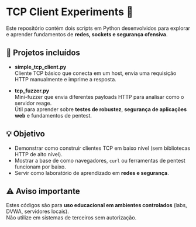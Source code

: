 # TCP Client Experiments 🚀

Este repositório contém dois scripts em Python desenvolvidos para explorar e aprender fundamentos de **redes, sockets e segurança ofensiva**.

## 🔧 Projetos incluídos
- **simple_tcp_client.py**  
  Cliente TCP básico que conecta em um host, envia uma requisição HTTP manualmente e imprime a resposta.

- **tcp_fuzzer.py**  
  Mini-fuzzer que envia diferentes payloads HTTP para analisar como o servidor reage.  
  Útil para aprender sobre **testes de robustez**, **segurança de aplicações web** e fundamentos de pentest.

## 💡 Objetivo
- Demonstrar como construir clientes TCP em baixo nível (sem bibliotecas HTTP de alto nível).
- Mostrar a base de como navegadores, `curl` ou ferramentas de pentest funcionam por baixo.
- Servir como laboratório de aprendizado em **redes e segurança**.

## ⚠️ Aviso importante
Estes códigos são para **uso educacional em ambientes controlados** (labs, DVWA, servidores locais).  
Não utilize em sistemas de terceiros sem autorização.
